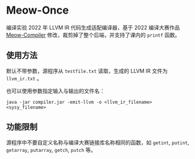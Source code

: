 # Meow-Once

编译实验 2022 年 LLVM IR 代码生成适配编译器，基于 2022 编译大赛作品 [Meow-Compiler](https://github.com/Meow-Twice/Meow-Compiler) 修改，裁剪掉了整个后端，并支持了课内的 `printf` 函数。

## 使用方法

默认不带参数，源程序从 `testfile.txt` 读取，生成的 LLVM IR 文件为 `llvm_ir.txt` 。

也可以使用参数指定输入与输出的文件名：

```shell
java -jar compiler.jar -emit-llvm -o <llvm_ir_filename> <sysy_filename>
```

## 功能限制

源程序中不要自定义名称与编译大赛链接库名称相同的函数，如 `getint`, `putint`, `getarray`, `putarray`, `getch`, `putch` 等。